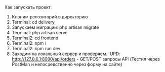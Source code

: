 Как запускать проект: 
  1) Клоним репозиторий в директорию
  2) Terminal: cd delivery
  3) Запускаем миграции: php artisan migrate
  4) Terminal: php artisan serve
  6) Terminal2: cd frontend
  7) Terminal2: npm i
  8) Terminal2: npm run dev
  9) Заходим на локальный сервер и проверяем..
UPD: http://127.0.0.1:8000/api/orders - GET/POST запросы API (Тестил через PostMan и непосредственно через форму на сайте)
